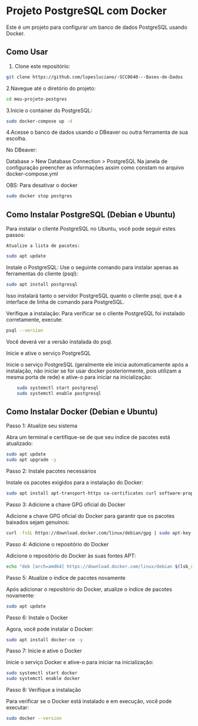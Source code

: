 # Projeto PostgreSQL com Docker

Este é um projeto para configurar um banco de dados PostgreSQL usando Docker.

## Como Usar

1. Clone este repositório:

 ```bash
 git clone https://github.com/lopesluciano/-SCC0640---Bases-de-Dados
```


2.Navegue até o diretório do projeto:

```bash
cd meu-projeto-postgres
```


3.Inicie o container do PostgreSQL:

```bash
sudo docker-compose up -d
```

4.Acesse o banco de dados usando o DBeaver ou outra ferramenta de sua escolha.
 
 No DBeaver:
 
 Database > New Database Connection > PostgreSQL 
 Na janela de configuração preencher as informações assim como constam no arquivo docker-compose.yml

OBS: Para desativar o docker 

```bash
sudo docker stop postgres
```

## Como Instalar PostgreSQL (Debian e Ubuntu)

Para instalar o cliente PostgreSQL no Ubuntu, você pode seguir estes passos:

    Atualize a lista de pacotes:

```bash
sudo apt update
```

Instale o PostgreSQL: Use o seguinte comando para instalar apenas as ferramentas do cliente (psql):

```bash
sudo apt install postgresql
```

Isso instalará tanto o servidor PostgreSQL quanto o cliente psql, que é a interface de linha de comando para PostgreSQL.

Verifique a instalação: Para verificar se o cliente PostgreSQL foi instalado corretamente, execute:

```bash
psql --version
```

Você deverá ver a versão instalada do psql.

Inicie e ative o serviço PostgreSQL

Inicie o serviço PostgreSQL (geralmente ele inicia automaticamente após a instalação, não iniciar se for usar docker posteriormente, pois utilizam a mesma porta de rede) e ative-o para iniciar na inicialização:

```bash
    sudo systemctl start postgresql
    sudo systemctl enable postgresql
```

## Como Instalar Docker (Debian e Ubuntu)
Passo 1: Atualize seu sistema

Abra um terminal e certifique-se de que seu índice de pacotes está atualizado:

```bash
sudo apt update
sudo apt upgrade -y
```

Passo 2: Instale pacotes necessários

Instale os pacotes exigidos para a instalação do Docker:

```bash
sudo apt install apt-transport-https ca-certificates curl software-properties-common -y
```

Passo 3: Adicione a chave GPG oficial do Docker

Adicione a chave GPG oficial do Docker para garantir que os pacotes baixados sejam genuínos:

```bash
curl -fsSL https://download.docker.com/linux/debian/gpg | sudo apt-key add -
```

Passo 4: Adicione o repositório do Docker

Adicione o repositório do Docker às suas fontes APT:

```bash
echo "deb [arch=amd64] https://download.docker.com/linux/debian $(lsb_release -cs) stable" | sudo tee /etc/apt/sources.list.d/docker.list
```
Passo 5: Atualize o índice de pacotes novamente

Após adicionar o repositório do Docker, atualize o índice de pacotes novamente:

```bash
sudo apt update
```

Passo 6: Instale o Docker

Agora, você pode instalar o Docker:

```bash
sudo apt install docker-ce -y
```

Passo 7: Inicie e ative o Docker

Inicie o serviço Docker e ative-o para iniciar na inicialização:

```bash
sudo systemctl start docker
sudo systemctl enable docker
```

Passo 8: Verifique a instalação

Para verificar se o Docker está instalado e em execução, você pode executar:

```bash
sudo docker --version
```
